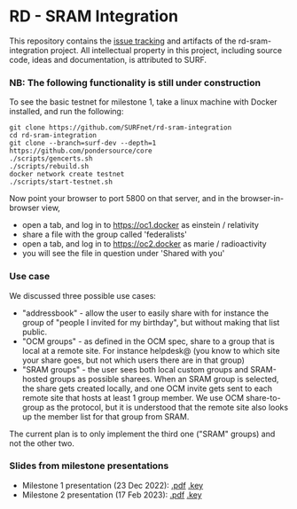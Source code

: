 # RD - SRAM Integration

This repository contains the [issue tracking](https://github.com/SURFnet/rd-sram-integration/milestones) and artifacts of the rd-sram-integration project.
All intellectual property in this project, including source code, ideas and documentation, is attributed to SURF.


### NB: The following functionality is still under construction

To see the basic testnet for milestone 1, take a linux machine with Docker installed, and run the following:
```
git clone https://github.com/SURFnet/rd-sram-integration
cd rd-sram-integration
git clone --branch=surf-dev --depth=1 https://github.com/pondersource/core
./scripts/gencerts.sh
./scripts/rebuild.sh
docker network create testnet
./scripts/start-testnet.sh
```
Now point your browser to port 5800 on that server, and in the browser-in-browser view, 
* open a tab, and log in to https://oc1.docker as einstein / relativity
* share a file with the group called 'federalists'
* open a tab, and log in to https://oc2.docker as marie / radioactivity
* you will see the file in question under 'Shared with you'

### Use case

We discussed three possible use cases:
* "addressbook" - allow the user to easily share with for instance the group of "people I invited for my birthday", but without making that list public. 
* "OCM groups" - as defined in the OCM spec, share to a group that is local at a remote site. For instance helpdesk@ (you know to which site your share goes, but not which users there are in that group)
* "SRAM groups" - the user sees both local custom groups and SRAM-hosted groups as possible sharees. When an SRAM group is selected, the share gets created locally, and one OCM invite gets sent to each remote site that hosts at least 1 group member. We use OCM share-to-group as the protocol, but it is understood that the remote site also looks up the member list for that group from SRAM.

The current plan is to only implement the third one ("SRAM" groups) and not the other two.

### Slides from milestone presentations

* Milestone 1 presentation (23 Dec 2022):
[.pdf](https://github.com/michielbdejong/presentations/blob/main/rd-sram-progress.pdf)
[.key](https://github.com/michielbdejong/presentations/blob/main/rd-sram-progress.key)
* Milestone 2 presentation (17 Feb 2023):
[.pdf](https://github.com/michielbdejong/presentations/blob/main/rd-sram-progress-2.pdf)
[.key](https://github.com/michielbdejong/presentations/blob/main/rd-sram-progress-2.key)
